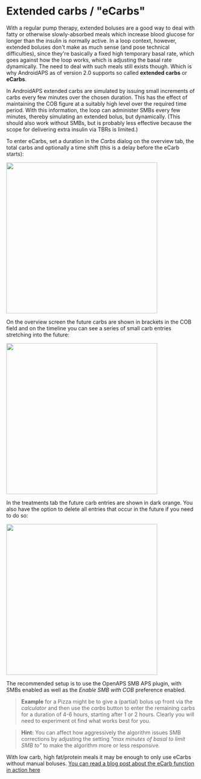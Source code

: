 # Extended carbs / "eCarbs"

With a regular pump therapy, extended boluses are a good way to deal with fatty or otherwise slowly-absorbed meals which increase blood glucose for longer than the insulin is normally active. In a loop context, however, extended boluses don't make as much sense (and pose technical difficulties), since they're basically a fixed high temporary basal rate, which goes against how the loop works, which is adjusting the basal rate dynamically.
The need to deal with such meals still exists though. Which is why AndroidAPS as of version 2.0 supports so called __extended carbs__ or __eCarbs__.

In AndroidAPS extended carbs are simulated by issuing small increments of carbs every few minutes over the chosen duration. This has the effect of maintaining the COB figure at a suitably high level over the required time period. With this information, the loop can administer SMBs every few minutes, thereby simulating an extended bolus, but dynamically. (This should also work without SMBs, but is probably less effective because the scope for delivering extra insulin via TBRs is limited.)

To enter eCarbs, set a duration in the _Carbs_ dialog on the overview tab, the total carbs and optionally a time shift (this is a delay before the eCarb starts):

<img src="https://1.bp.blogspot.com/-gnWKSBIBO2g/WuTPV0Rya3I/AAAAAAAAAEg/BvqiZYrsuKcgbny5t1sHWlPS6feWq-xEwCLcBGAs/s1600/Screenshot_20180427-144305.png" width=400>


On the overview screen the future carbs are shown in brackets in the COB field and on the timeline you can see a series of small carb entries stretching into the future:

<img src="https://4.bp.blogspot.com/-sgc9XdUeaoQ/WuTPXxfaIuI/AAAAAAAAAEk/p7toa_aq_oIWWTnzoQFUPHt4JdPkaXrwwCLcBGAs/s1600/Screenshot_20180427-144324.png" width=400>

In the treatments tab the future carb entries are shown in dark orange. You also have the option to delete all entries that occur in the future if you need to do so:

<img src="https://user-images.githubusercontent.com/1732305/38613978-e6d1748e-3d8b-11e8-9d62-154fe73443da.png" width=400>



The recommended setup is to use the OpenAPS SMB APS plugin, with SMBs enabled as well as the _Enable SMB with COB_ preference enabled.

> __Example__ for a Pizza might be to give a (partial) bolus up front via the _calculator_ and then use the _carbs_ button to enter the remaining carbs for a duration of 4-6 hours, starting after 1 or 2 hours. Clearly you will need to experiment ot find what works best for you.


> __Hint:__ You can affect how aggressively the algorithm issues SMB corrections by adjusting the setting _"max minutes of basal to limit SMB to"_ to make the algorithm more or less responsive.

With low carb, high fat/protein meals it may be enough to only use eCarbs without manual boluses. [You can read a blog post about the eCarb function in action here](
 https://adriansloop.blogspot.co.at/2018/04/page-margin-0.html)
